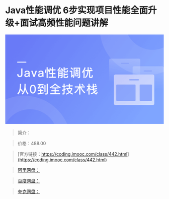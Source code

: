 # Java性能调优 6步实现项目性能全面升级+面试高频性能问题讲解

![img](../../assets/5fce11c80904a2d705400304.png)

> 简介：

> 价格：488.00

> [官方链接：https://coding.imooc.com/class/442.html](https://coding.imooc.com/class/442.html)

> [阿里网盘：]()

> [百度网盘：]()

> [夸克网盘：]()
